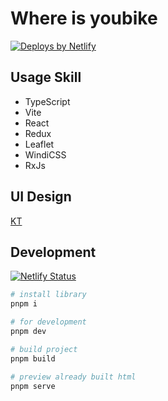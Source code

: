 # Where is youbike

<a href="https://www.netlify.com">
  <img src="https://www.netlify.com/img/global/badges/netlify-color-accent.svg" alt="Deploys by Netlify" />
</a>

## Usage Skill
- TypeScript
- Vite
- React
- Redux
- Leaflet
- WindiCSS
- RxJs

## UI Design
[KT](https://www.behance.net/KT_Designer)

## Development
[![Netlify Status](https://api.netlify.com/api/v1/badges/3ec2ef6e-c70a-4367-a4f7-20dbb7e5c17e/deploy-status)](https://app.netlify.com/sites/rent-bike/deploys)
```bash
# install library
pnpm i

# for development
pnpm dev

# build project
pnpm build

# preview already built html
pnpm serve
```
